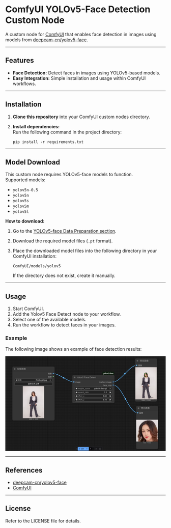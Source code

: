 # ComfyUI YOLOv5-Face Detection Custom Node

A custom node for [ComfyUI](https://github.com/comfyanonymous/ComfyUI) that enables face detection in images using models from [deepcam-cn/yolov5-face](https://github.com/deepcam-cn/yolov5-face).

---

## Features

- **Face Detection:** Detect faces in images using YOLOv5-based models.
- **Easy Integration:** Simple installation and usage within ComfyUI workflows.

---

## Installation

1. **Clone this repository** into your ComfyUI custom nodes directory.

2. **Install dependencies:**  
   Run the following command in the project directory:

   ```
   pip install -r requirements.txt
   ```

---

## Model Download

This custom node requires YOLOv5-face models to function.  
Supported models:

- `yolov5n-0.5`
- `yolov5n`
- `yolov5s`
- `yolov5m`
- `yolov5l`

**How to download:**

1. Go to the [YOLOv5-face Data Preparation section](https://github.com/deepcam-cn/yolov5-face?tab=readme-ov-file#data-preparation).
2. Download the required model files (`.pt` format).
3. Place the downloaded model files into the following directory in your ComfyUI installation:

   ```
   ComfyUI/models/yolov5
   ```

   If the directory does not exist, create it manually.

---

## Usage

1. Start ComfyUI.
2. Add the Yolov5 Face Detect node to your workflow.
3. Select one of the available models.
4. Run the workflow to detect faces in your images.

### Example

The following image shows an example of face detection results:

![Example](example/example.png)

---

## References

- [deepcam-cn/yolov5-face](https://github.com/deepcam-cn/yolov5-face)
- [ComfyUI](https://github.com/comfyanonymous/ComfyUI)

---

## License

Refer to the LICENSE file for details.
